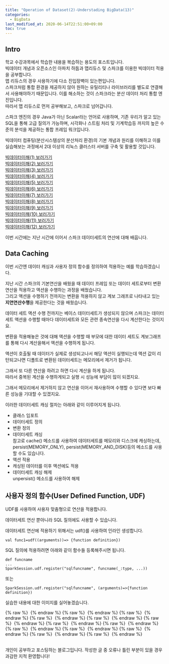 ```yaml
---
title: "Operation of Dataset(2)-Understading BigData(13)"
categories: 
  - BigData
last_modified_at: 2020-06-14T22:51:00+09:00
toc: true
---
```


Intro
---
학교 수강과목에서 학습한 내용을 복습하는 용도의 포스트입니다.<br/>
빅데이터 개념과 오픈소스인 아파치 하둡과 맵리듀스 및 스파크를 이용한 빅데이터 적용을 공부합니다.<br/>
맵 리듀스의 경우 사용하기에 다소 진입장벽이 있는편입니다.<br/> 스파크처럼 통합 환경을 제공하지 않아 원하는 유틸리티나 라이브러리를 별도로 연결해서 사용해야하기 때문입니다. 이를 해소하는 것이 스파크라는 분산 데이터 처리 통합 엔진입니다.<br/>
따라서 맵 리듀스로 먼저 공부해보고, 스파크로 넘어갑니다.<br/>

스파크 엔진의 경우 Java가 아닌 Scalar라는 언어로 사용하며, 기존 우리가 알고 있는 SQL을 통해 고급 질의가 가능하며, 시각화나 스트림 처리 및 기계학습등 까지의 높은 수준의 분석을 제공하는 통합 프레임 워크입니다.<br/>

빅데이터 컴퓨팅(분산시스템상의 분산처리 환경)의 기본 개념과 원리를 이해하고 이를 실습해보는 과정에서 2대 이상의 리눅스 클러스터 서버를 구축 및 활용할 것입니다.<br/>

[빅데이터이해(1) 보러가기](https://ohjinjin.github.io/bigdata/bigdata-1/)<br/>
[빅데이터이해(2) 보러가기](https://ohjinjin.github.io/bigdata/bigdata-2/)<br/>
[빅데이터이해(3) 보러가기](https://ohjinjin.github.io/bigdata/bigdata-3/)<br/>
[빅데이터이해(4) 보러가기](https://ohjinjin.github.io/bigdata/bigdata-4/)<br/>
[빅데이터이해(5) 보러가기](https://ohjinjin.github.io/bigdata/bigdata-5/)<br/>
[빅데이터이해(6) 보러가기](https://ohjinjin.github.io/bigdata/bigdata-6/)<br/>
[빅데이터이해(7) 보러가기](https://ohjinjin.github.io/bigdata/bigdata-7/)<br/>
[빅데이터이해(8) 보러가기](https://ohjinjin.github.io/bigdata/bigdata-8/)<br/>
[빅데이터이해(9) 보러가기](https://ohjinjin.github.io/bigdata/bigdata-9/)<br/>
[빅데이터이해(10) 보러가기](https://ohjinjin.github.io/bigdata/bigdata-10/)<br/>
[빅데이터이해(11) 보러가기](https://ohjinjin.github.io/bigdata/bigdata-11/)<br/>
[빅데이터이해(12) 보러가기](https://ohjinjin.github.io/bigdata/bigdata-12/)<br/>

이번 시간에는 지난 시간에 이어서 스파크 데이터세트의 연산에 대해 배웁니다.<br/>

Data Caching
---
이번 시간엔 데이터 캐싱과 사용자 정의 함수를 정의하여 적용하는 예를 학습하겠습니다.<br/>

지난 시간 스파크의 기본연산을 배웠을 때 데이터 프레임 또는 데이터 세트로부터 변환 연산을 적용하고 액션을 수행하는 과정을 배웠습니다.<br/>
그리고 액션을 수행하기 전까지는 변환을 적용하지 않고 계보 그래프로 나타내고 있는 **지연연산수행**을 제공한다는 것을 배웠습니다.<br/>

데이터 세트 액션 수행 전까지는 베이스 데이터세트가 생성되지 않으며 스파크는 데이터세트 액션을 수행할 때마다 데이터세트와 모든 관련 종속연산을 다시 계산한다는 것이지요.<br/>

변환을 적용해놓은 것에 대해 액션을 수행할 때 부모에 대한 데이터 세트도 계보그래프를 통해 다시 계산을해서 액션을 수행하게 됩니다.<br/>


액션이 호출될 때 데이터가 실제로 생성되고나서 해당 액션이 실행되는데 액션 값이 리턴되고나면 디폴트로 변환된 데이터세트는 메모리에서 제거가 됩니다.<br/>

그래서 또 다른 연산을 하려고 하면 다시 계산을 하게 됩니다.<br/>
따라서 중복된 계산을 수행하게되고 실행 시 성능에 부담이 많이 되겠지요.<br/>

그래서 메모리에서 제거하지 않고 연산을 이어서 재사용하며 수행할 수 있다면 보다 빠른 성능을 기대할 수 있겠지요.<br/>

이러한 데이터세트 캐싱 절차는 아래와 같이 이루어지게 됩니다.<br/>
* 클래스 임포트<br/>
* 데이터세트 정의<br/>
* 변환 정의<br/>
* 데이터세트 캐싱<br/>
참고로 cache() 메소드를 사용하여 데이터세트를 메모리와 디스크에 캐싱하는데, persist(MEMORY_ONLY), persist(MEMORY_AND_DISK)등의 메소드를 사용할 수도 있습니다.<br/>
* 액션 적용<br/>
* 캐싱된 데이터를 이후 액션에도 적용<br/>
* 데이터세트 캐싱 해제<br/>
unpersist() 메소드를 사용하여 해제<br/>

사용자 정의 함수(User Defined Function, UDF)
---
UDF를 사용하여 사용자 맞춤형으로 연산을 적용합니다.<br/>

데이터세트 연산 뿐아니라 SQL 질의에도 사용할 수 있습니다.<br/>

데이터세트 연산에 적용하기 위해서는 udf()를 사용하여 인라인 생성합니다.<br/>
~~~
val func1=udf((arguments))=> {function definition})
~~~

SQL 질의에 적용하려면 아래와 같이 함수들 등록해주시면 됩니다.<br/>
~~~
def funcname
...
SparkSession.udf.register("sqlfuncname", funcname(_:type, ...))
~~~

또는

~~~
SparkSession.udf.register("sqlfuncname", (arguments)=>{function definition})
~~~



실습한 내용에 대한 이미지를 실어놓겠습니다.<br/>


{% raw %} <img src="https://ohjinjin.github.io/assets/images/20200418bigdata/dir12/슬라이드3.JPG" alt=""> {% endraw %}
{% raw %} <img src="https://ohjinjin.github.io/assets/images/20200418bigdata/dir12/슬라이드4.JPG" alt=""> {% endraw %}
{% raw %} <img src="https://ohjinjin.github.io/assets/images/20200418bigdata/dir12/슬라이드5.JPG" alt=""> {% endraw %}
{% raw %} <img src="https://ohjinjin.github.io/assets/images/20200418bigdata/dir12/슬라이드6.JPG" alt=""> {% endraw %}
{% raw %} <img src="https://ohjinjin.github.io/assets/images/20200418bigdata/dir12/슬라이드7.JPG" alt=""> {% endraw %}
{% raw %} <img src="https://ohjinjin.github.io/assets/images/20200418bigdata/dir12/슬라이드8.JPG" alt=""> {% endraw %}
{% raw %} <img src="https://ohjinjin.github.io/assets/images/20200418bigdata/dir12/슬라이드9.JPG" alt=""> {% endraw %}
{% raw %} <img src="https://ohjinjin.github.io/assets/images/20200418bigdata/dir12/슬라이드10.JPG" alt=""> {% endraw %}
{% raw %} <img src="https://ohjinjin.github.io/assets/images/20200418bigdata/dir12/슬라이드11.JPG" alt=""> {% endraw %}
{% raw %} <img src="https://ohjinjin.github.io/assets/images/20200418bigdata/dir12/슬라이드12.JPG" alt=""> {% endraw %}
{% raw %} <img src="https://ohjinjin.github.io/assets/images/20200418bigdata/dir12/슬라이드13.JPG" alt=""> {% endraw %}
{% raw %} <img src="https://ohjinjin.github.io/assets/images/20200418bigdata/dir12/슬라이드14.JPG" alt=""> {% endraw %}
{% raw %} <img src="https://ohjinjin.github.io/assets/images/20200418bigdata/dir12/슬라이드15.JPG" alt=""> {% endraw %}

<br/>
개인이 공부하고 포스팅하는 블로그입니다. 작성한 글 중 오류나 틀린 부분이 있을 경우 과감한 지적 환영합니다!<br/><br/>